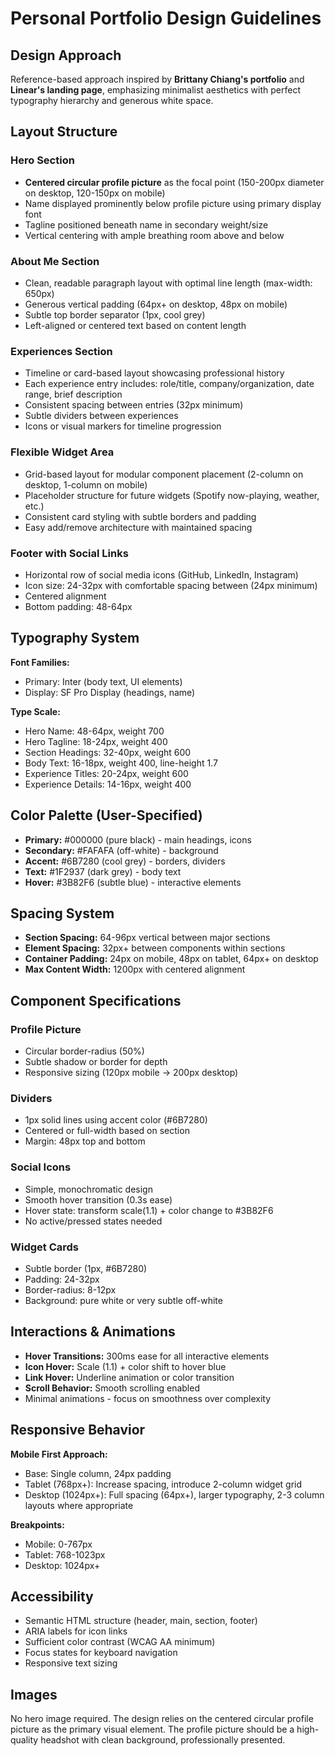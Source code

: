 # Personal Portfolio Design Guidelines

## Design Approach
Reference-based approach inspired by **Brittany Chiang's portfolio** and **Linear's landing page**, emphasizing minimalist aesthetics with perfect typography hierarchy and generous white space.

## Layout Structure

### Hero Section
- **Centered circular profile picture** as the focal point (150-200px diameter on desktop, 120-150px on mobile)
- Name displayed prominently below profile picture using primary display font
- Tagline positioned beneath name in secondary weight/size
- Vertical centering with ample breathing room above and below

### About Me Section
- Clean, readable paragraph layout with optimal line length (max-width: 650px)
- Generous vertical padding (64px+ on desktop, 48px on mobile)
- Subtle top border separator (1px, cool grey)
- Left-aligned or centered text based on content length

### Experiences Section
- Timeline or card-based layout showcasing professional history
- Each experience entry includes: role/title, company/organization, date range, brief description
- Consistent spacing between entries (32px minimum)
- Subtle dividers between experiences
- Icons or visual markers for timeline progression

### Flexible Widget Area
- Grid-based layout for modular component placement (2-column on desktop, 1-column on mobile)
- Placeholder structure for future widgets (Spotify now-playing, weather, etc.)
- Consistent card styling with subtle borders and padding
- Easy add/remove architecture with maintained spacing

### Footer with Social Links
- Horizontal row of social media icons (GitHub, LinkedIn, Instagram)
- Icon size: 24-32px with comfortable spacing between (24px minimum)
- Centered alignment
- Bottom padding: 48-64px

## Typography System

**Font Families:**
- Primary: Inter (body text, UI elements)
- Display: SF Pro Display (headings, name)

**Type Scale:**
- Hero Name: 48-64px, weight 700
- Hero Tagline: 18-24px, weight 400
- Section Headings: 32-40px, weight 600
- Body Text: 16-18px, weight 400, line-height 1.7
- Experience Titles: 20-24px, weight 600
- Experience Details: 14-16px, weight 400

## Color Palette (User-Specified)

- **Primary:** #000000 (pure black) - main headings, icons
- **Secondary:** #FAFAFA (off-white) - background
- **Accent:** #6B7280 (cool grey) - borders, dividers
- **Text:** #1F2937 (dark grey) - body text
- **Hover:** #3B82F6 (subtle blue) - interactive elements

## Spacing System

- **Section Spacing:** 64-96px vertical between major sections
- **Element Spacing:** 32px+ between components within sections
- **Container Padding:** 24px on mobile, 48px on tablet, 64px+ on desktop
- **Max Content Width:** 1200px with centered alignment

## Component Specifications

### Profile Picture
- Circular border-radius (50%)
- Subtle shadow or border for depth
- Responsive sizing (120px mobile → 200px desktop)

### Dividers
- 1px solid lines using accent color (#6B7280)
- Centered or full-width based on section
- Margin: 48px top and bottom

### Social Icons
- Simple, monochromatic design
- Smooth hover transition (0.3s ease)
- Hover state: transform scale(1.1) + color change to #3B82F6
- No active/pressed states needed

### Widget Cards
- Subtle border (1px, #6B7280)
- Padding: 24-32px
- Border-radius: 8-12px
- Background: pure white or very subtle off-white

## Interactions & Animations

- **Hover Transitions:** 300ms ease for all interactive elements
- **Icon Hover:** Scale (1.1) + color shift to hover blue
- **Link Hover:** Underline animation or color transition
- **Scroll Behavior:** Smooth scrolling enabled
- Minimal animations - focus on smoothness over complexity

## Responsive Behavior

**Mobile First Approach:**
- Base: Single column, 24px padding
- Tablet (768px+): Increase spacing, introduce 2-column widget grid
- Desktop (1024px+): Full spacing (64px+), larger typography, 2-3 column layouts where appropriate

**Breakpoints:**
- Mobile: 0-767px
- Tablet: 768-1023px
- Desktop: 1024px+

## Accessibility
- Semantic HTML structure (header, main, section, footer)
- ARIA labels for icon links
- Sufficient color contrast (WCAG AA minimum)
- Focus states for keyboard navigation
- Responsive text sizing

## Images
No hero image required. The design relies on the centered circular profile picture as the primary visual element. The profile picture should be a high-quality headshot with clean background, professionally presented.